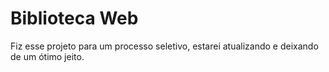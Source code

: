 # Biblioteca Web
Fiz esse projeto para um processo seletivo, estarei atualizando e deixando de um ótimo jeito.
